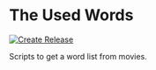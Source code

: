 # The Used Words
[![Create Release](https://github.com/dramf/usedwords/actions/workflows/create_release.yml/badge.svg)](https://github.com/dramf/usedwords/actions/workflows/create_release.yml)

Scripts to get a word list from movies.
